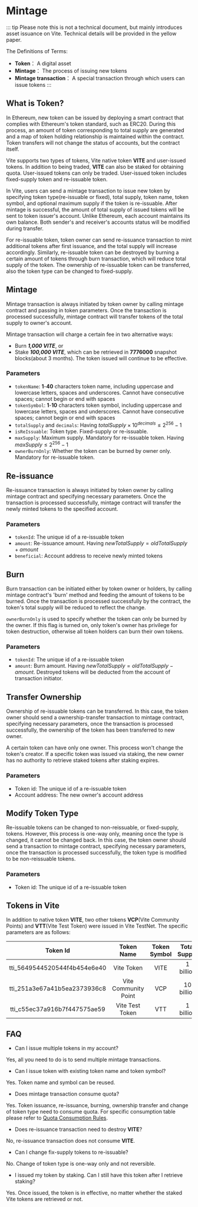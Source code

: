 # Mintage

::: tip
Please note this is not a technical document, but mainly introduces asset issuance on Vite. Technical details will be provided in the yellow paper.

The Definitions of Terms:
* **Token**： A digital asset
* **Mintage**： The process of issuing new tokens
* **Mintage transaction**： A special transaction through which users can issue tokens
:::

## What is Token?

In Ethereum, new token can be issued by deploying a smart contract that complies with Ethereum's token standard, such as ERC20. 
During this process, an amount of token corresponding to total supply are generated and a map of token holding relationship is maintained within the contract. 
Token transfers will not change the status of accounts, but the contract itself.

Vite supports two types of tokens, Vite native token **VITE** and user-issued tokens. 
In addition to being traded, **VITE** can also be staked for obtaining quota. User-issued tokens can only be traded. 
User-issued token includes fixed-supply token and re-issuable token.

In Vite, users can send a mintage transaction to issue new token by specifying token type(re-issuable or fixed), total supply, token name, token symbol, and optional maximum supply if the token is re-issuable. 
After mintage is successful, the amount of total supply of issued tokens will be sent to token issuer's account. Unlike Ethereum, each account maintains its own balance. Both sender's and receiver's accounts status will be modified during transfer.

For re-issuable token, token owner can send re-issuance transaction to mint additional tokens after first issuance, and the total supply will increase accordingly. 
Similarly, re-issuable token can be destroyed by burning a certain amount of tokens through burn transaction, which will reduce total supply of the token. 
The ownership of re-issuable token can be transferred, also the token type can be changed to fixed-supply.

## Mintage

Mintage transaction is always initiated by token owner by calling mintage contract and passing in token parameters. 
Once the transaction is processed successfully, mintage contract will transfer tokens of the total supply to owner's account. 

Mintage transaction will charge a certain fee in two alternative ways:

* Burn ***1,000 VITE***, or
* Stake ***100,000 VITE***, which can be retrieved in **7776000** snapshot blocks(about 3 months). The token issued will continue to be effective.

### Parameters

* `tokenName`: **1**-**40** characters token name, including uppercase and lowercase letters, spaces and underscores. Cannot have consecutive spaces; cannot begin or end with spaces
* `tokenSymbol`: **1**-**10** characters token symbol, including uppercase and lowercase letters, spaces and underscores. Cannot have consecutive spaces; cannot begin or end with spaces
* `totalSupply` and `decimals`: Having $totalSupply \times 10^{decimals} \leq 2^{256}-1$
* `isReIssuable`: Token type. Fixed-supply or re-issuable.
* `maxSupply`: Maximum supply. Mandatory for re-issuable token. Having $maxSupply \leq 2^{256}-1$
* `ownerBurnOnly`: Whether the token can be burned by owner only. Mandatory for re-issuable token.

## Re-issuance

Re-issuance transaction is always initiated by token owner by calling mintage contract and specifying necessary parameters. 
Once the transaction is processed successfully, mintage contract will transfer the newly minted tokens to the specified account. 

### Parameters

* `tokenId`: The unique id of a re-issuable token
* `amount`: Re-issuance amount. Having $newTotalSupply = oldTotalSupply+amount$
* `beneficial`: Account address to receive newly minted tokens

## Burn

Burn transaction can be initiated either by token owner or holders, by calling mintage contract's 'burn' method and feeding the amount of tokens to be burned. 
Once the transaction is processed successfully by the contract, the token's total supply will be reduced to reflect the change. 

`ownerBurnOnly` is used to specify whether the token can only be burned by the owner. If this flag is turned on, only token's owner has privilege for token destruction, otherwise all token holders can burn their own tokens.

### Parameters

* `tokenId`: The unique id of a re-issuable token
* `amount`: Burn amount. Having $newTotalSupply = oldTotalSupply-amount$. Destroyed tokens will be deducted from the account of transaction initiator.

## Transfer Ownership

Ownership of re-issuable tokens can be transferred. In this case, the token owner should send a ownership-transfer transaction to mintage contract, specifying necessary parameters, once the transaction is processed successfully, the ownership of the token has been transferred to new owner.

A certain token can have only one owner. This process won't change the token's creator. If a specific token was issued via staking, the new owner has no authority to retrieve staked tokens after staking expires.

### Parameters
* Token id: The unique id of a re-issuable token
* Account address: The new owner's account address

## Modify Token Type

Re-issuable tokens can be changed to non-reissuable, or fixed-supply, tokens. However, this process is one-way only, meaning once the type is changed, it cannot be changed back. 
In this case, the token owner should send a transaction to mintage contract, specifying necessary parameters, once the transaction is processed successfully, the token type is modified to be non-reissuable tokens.

### Parameters
* Token id: The unique id of a re-issuable token

## Tokens in Vite

In addition to native token **VITE**, two other tokens **VCP**(Vite Community Points) and **VTT**(Vite Test Token) were issued in Vite TestNet. The specific parameters are as follows:

| Token Id | Token Name | Token Symbol | Total Supply | Decimals |
|:------------:|:-----------:|:-----------:|:-----------:|:-----------:|
| tti_5649544520544f4b454e6e40 | Vite Token | VITE | 1 billion | 18 |
| tti_251a3e67a41b5ea2373936c8 | Vite Community Point | VCP | 10 billion | 0 |
| tti_c55ec37a916b7f447575ae59 | Vite Test Token | VTT | 1 billion | 18 |

## FAQ

* Can I issue multiple tokens in my account?

Yes, all you need to do is to send multiple mintage transactions.

* Can I issue token with existing token name and token symbol?

Yes. Token name and symbol can be reused.

* Does mintage transaction consume quota?

Yes. Token issuance, re-issuance, burning, ownership transfer and change of token type need to consume quota. For specific consumption table please refer to [Quota Consumption Rules](./quota.html#quota-consumption-rules).

* Does re-issuance transaction need to destroy **VITE**?

No, re-issuance transaction does not consume **VITE**.

* Can I change fix-supply tokens to re-issuable?

No. Change of token type is one-way only and not reversible.

* I issued my token by staking. Can I still have this token after I retrieve staking?

Yes. Once issued, the token is in effective, no matter whether the staked Vite tokens are retrieved or not.
